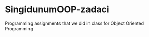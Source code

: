 # SingidunumOOP-zadaci
Programming assignments that we did in class for Object Oriented Programming
